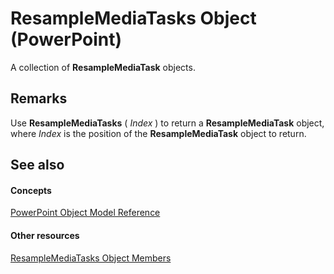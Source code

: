 
# ResampleMediaTasks Object (PowerPoint)

A collection of  **ResampleMediaTask** objects.


## Remarks

Use  **ResampleMediaTasks** ( _Index_ ) to return a **ResampleMediaTask** object, where _Index_ is the position of the **ResampleMediaTask** object to return.


## See also


#### Concepts


[PowerPoint Object Model Reference](00acd64a-5896-0459-39af-98df2849849e.md)
#### Other resources


[ResampleMediaTasks Object Members](fdd39574-3cfe-04a9-f2a0-9b8a43b22761.md)
